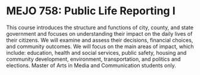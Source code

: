 # MEJO 758: Public Life Reporting I

This course introduces the structure and functions of city, county, and state government and focuses on understanding their impact on the daily lives of their citizens. We will examine and assess their decisions, financial choices, and community outcomes. We will focus on the main areas of impact, which include: education, health and social services, public safety, housing and community development, environment, transportation, and politics and elections. Master of Arts in Media and Communication students only.
